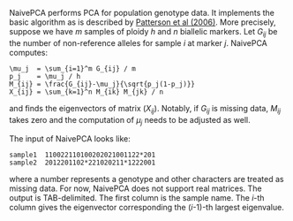 NaivePCA performs PCA for population genotype data. It implements the basic
algorithm as is described by [Patterson et al (2006)][1]. More precisely,
suppose we have *m* samples of ploidy *h* and *n* biallelic markers. Let
*G*<sub>*ij*</sub> be the number of non-reference alleles for sample *i* at
marker *j*. NaivePCA computes:

```
\mu_j  = \sum_{i=1}^m G_{ij} / m
p_j    = \mu_j / h
M_{ij} = \frac{G_{ij}-\mu_j}{\sqrt{p_j(1-p_j)}}
X_{ij} = \sum_{k=1}^n M_{ik} M_{jk} / n
```
and finds the eigenvectors of matrix (*X*<sub>*ij*</sub>). Notably, if
*G*<sub>*ij*</sub> is missing data, *M*<sub>*ij*</sub> takes zero and the
computation of *&#956;*<sub>*j*</sub> needs to be adjusted as well.

The input of NaivePCA looks like:
```
sample1  110022110100202021001122*201
sample2  2012201102*221020211*1222001
```
where a number represents a genotype and other characters are treated as
missing data. For now, NaivePCA does not support real matrices. The output is
TAB-delimited. The first column is the sample name. The *i*-th column gives
the eigenvector corresponding the (*i*-1)-th largest eigenvalue.

[1]: http://www.ncbi.nlm.nih.gov/pubmed/17194218
